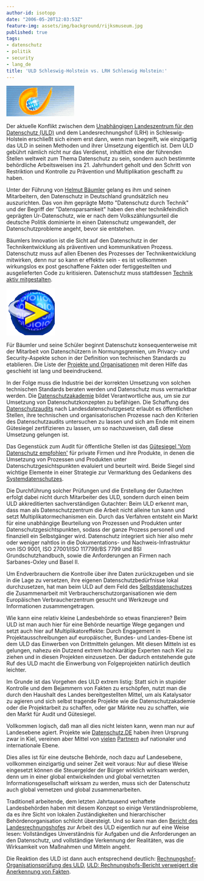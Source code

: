 ```yaml
---
author-id: isotopp
date: "2006-05-20T12:03:53Z"
feature-img: assets/img/background/rijksmuseum.jpg
published: true
tags:
- datenschutz
- politik
- security
- lang_de
title: 'ULD Schleswig-Holstein vs. LRH Schleswig Holstein:'
---
```


![](/uploads/datenschutz.gif)

Der aktuelle Konflikt zwischen dem 
[Unabhängigen Landeszentrum für den Datenschutz (ULD)](http://de.wikipedia.org/wiki/Unabhängiges_Landeszentrum_für_Datenschutz_Schleswig-Holstein)
und dem Landesrechnungshof (LRH) in Schleswig-Holstein erschließt sich einem erst dann, wenn man begreift, wie einzigartig das ULD in seinen Methoden und ihrer Umsetzung eigentlich ist.
Dem ULD gebührt nämlich nicht nur das Verdienst, inhaltlich eine der führenden Stellen weltweit zum Thema Datenschutz zu sein, sondern auch bestimmte behördliche Arbeitsweisen ins 21. Jahrhundert geholt und den Schritt von Restriktion und Kontrolle zu Prävention und Multiplikation geschafft zu haben.

Unter der Führung von 
[Helmut Bäumler](http://de.wikipedia.org/wiki/Helmut_Bäumler) 
gelang es ihm und seinen Mitarbeitern, den Datenschutz in Deutschland grundsätzlich neu auszurichten. 
Das von ihm geprägte Motto "Datenschutz durch Technik" und der Begriff der "Datensparsamkeit" haben den eher technikfeindlich geprägten Ur-Datenschutz, wie er nach dem Volkszählungsurteil die deutsche Politik dominierte in einen Datenschutz umgewandelt, der Datenschutzprobleme angeht, bevor sie entstehen.

Bäumlers Innovation ist die Sicht auf den Datenschutz in der Technikentwicklung als präventiven und kommunikativen Prozess.
Datenschutz muss auf allen Ebenen des Prozesses der Technikentwicklung mitwirken, denn nur so kann er effektiv sein - es ist vollkommen wirkungslos ex post geschaffene Fakten oder fertiggestellten und ausgelieferten Code zu kritisieren. 
Datenschutz muss stattdessen 
[Technik aktiv mitgestalten](http://www.datenschutzzentrum.de/ldsh/technik.htm). 

![](/uploads/datenschutz2.gif)

Für Bäumler und seine Schüler beginnt Datenschutz konsequenterweise mit der Mitarbeit von Datenschützern in Normungsgremien, um Privacy- und Security-Aspekte schon in der Definition von technischen Standards zu etablieren. 
Die Liste der 
[Projekte und Organisationen](http://www.datenschutzzentrum.de/projekte/index.htm) 
mit deren Hilfe das geschieht ist lang und beeindruckend.

In der Folge muss die Industrie bei der korrekten Umsetzung von solchen technischen Standards beraten werden und Datenschutz muss vermarktbar werden. 
Die 
[Datenschutzakademie](http://www.datenschutzzentrum.de/akademie/index.htm)
bildet Verantwortliche aus, um sie zur Umsetzung von Datenschutzkonzepten zu befähigen.
Die Schaffung des 
[Datenschutzaudits](http://www.datenschutzzentrum.de/faq/audit.htm) 
nach Landesdatenschutzgesetz erlaubt es öffentlichen Stellen, ihre technischen und organisatorischen Prozesse nach den Kriterien des Datenschutzaudits untersuchen zu lassen und sich am Ende mit einem Gütesiegel zertifizieren zu lassen, um so nachzuweisen, daß diese Umsetzung gelungen ist.

Das Gegenstück zum Audit für öffentliche Stellen ist das 
[Gütesiegel 'Vom Datenschutz empfohlen'](http://www.datenschutzzentrum.de/faq/guetesiegel.htm)
für private Firmen und ihre Produkte, in denen die Umsetzung von Prozessen und Produkten unter Datenschutzgesichtspunkten evaluiert und beurteilt wird. 
Beide Siegel sind wichtige Elemente in einer Strategie zur Vermarktung des Gedankens des 
[Systemdatenschutzes](http://www.datenschutzzentrum.de/systemdatenschutz/index.htm).

Die Durchführung solcher Prüfungen und die Erstellung der Gutachten erfolgt dabei nicht durch Mitarbeiter des ULD, sondern durch einen beim ULD akkreditierten sachverständigen Gutachter: 
Beim ULD erkennt man, dass man als Datenschutzzentrum die Arbeit nicht alleine tun kann und setzt Multiplikatormechanismen ein.
Durch das Verfahren entsteht ein Markt für eine unabhängige Beurteilung von Prozessen und Produkten unter Datenschutzgesichtspunkten, sodass der ganze Prozess personell und finanziell ein Selbstgänger wird.
Datenschutz integriert sich hier also mehr oder weniger nahtlos in die Dokumentations- und Nachweis-Infrastruktur von ISO 9001, ISO 27001/ISO 117799/BS 7799 und BSI Grundschutzhandbuch, sowie die Anforderungen an Firmen nach Sarbanes-Oxley und Basel II.

Um Endverbrauchern die Kontrolle über ihre Daten zurückzugeben und sie in die Lage zu versetzen, ihre eigenen Datenschutzbedürfnisse lokal durchzusetzen, hat man beim ULD auf dem Feld des 
[Selbstdatenschutzes](http://www.datenschutzzentrum.de/selbstdatenschutz/index.htm) 
die Zusammenarbeit mit Verbraucherschutzorganisationen wie dem Europäischen Verbraucherzentrum gesucht und Werkzeuge und Informationen zusammengetragen.

Wie kann eine relativ kleine Landesbehörde so etwas finanzieren?
Beim ULD ist man auch hier für eine Behörde neuartige Wege gegangen und setzt auch hier auf Multiplikatoreffekte: 
Durch Engagement in Projektausschreibungen auf europäischer, Bundes- und Landes-Ebene ist dem ULD das Einwerben von Drittmitteln gelungen. 
Mit diesen Mitteln ist es gelungen, nahezu ein Dutzend extrem hochkarätige Experten nach Kiel zu ziehen und in diesen Projekten einzusetzen. 
Der dadurch entstehende gute Ruf des ULD macht die Einwerbung von Folgeprojekten natürlich deutlich leichter.

Im Grunde ist das Vorgehen des ULD extrem listig:
Statt sich in stupider Kontrolle und dem Bejammern von Fakten zu erschöpfen, nutzt man die durch den Haushalt des Landes bereitgestellten Mittel, um als Katalysator zu agieren und sich selbst tragende Projekte wie die Datenschutzakademie oder die Projektarbeit zu schaffen, oder gar Märkte neu zu schaffen, wie den Markt für Audit und Gütesiegel.

Vollkommen logisch, daß man all dies nicht leisten kann, wenn man nur auf Landesebene agiert.
Projekte wie 
[Datenschutz.DE](http://www.datenschutz.de)
haben ihren Ursprung zwar in Kiel, vereinen aber Mittel von 
[vielen](http://www.datenschutz.de/partner/projektpartner/) 
[Partnern](http://www.datenschutz.de/partner/kooperationspartner/)
auf nationaler und internationale Ebene.

Dies alles ist für eine deutsche Behörde, noch dazu auf Landesebene, vollkommen einzigartig und seiner Zeit weit voraus:
Nur auf diese Weise eingesetzt können die Steuergelder der Bürger wirklich wirksam werden, denn um in einer global entwickelnden und global vernetzten Informationsgesellschaft wirksam zu werden, muss sich der Datenschutz auch global vernetzen und global zusammenarbeiten.

Traditionell arbeitende, dem letzten Jahrtausend verhaftete Landesbehörden haben mit diesem Konzept so einige Verständnisprobleme, da es ihre Sicht von lokalen Zuständigkeiten und hierarchischer Behördenorganisation schlicht übersteigt. 
Und so kann man den 
[Bericht des Landesrechnungshofes](http://landesrechnungshof-sh.de/index.php?getfile=bm2006.pdf) 
zur Arbeit des ULD eigentlich nur auf eine Weise lesen:
Vollständiges Unverständnis für Aufgaben und die Anforderungen an den Datenschutz, und vollständige Verkennung der Realitäten, was die Wirksamkeit von Maßnahmen und Mitteln angeht.

Die Reaktion des ULD ist dann auch entsprechend deutlich: 
[Rechnungshof-Organisationsprüfung des ULD](http://www.datenschutzzentrum.de/allgemein/20060519-rechnungshof.htm), 
[ULD: Rechnungshofs-Bericht verweigert die Anerkennung von Fakten](http://www.datenschutz.de/news/detail/?nid=1840).

